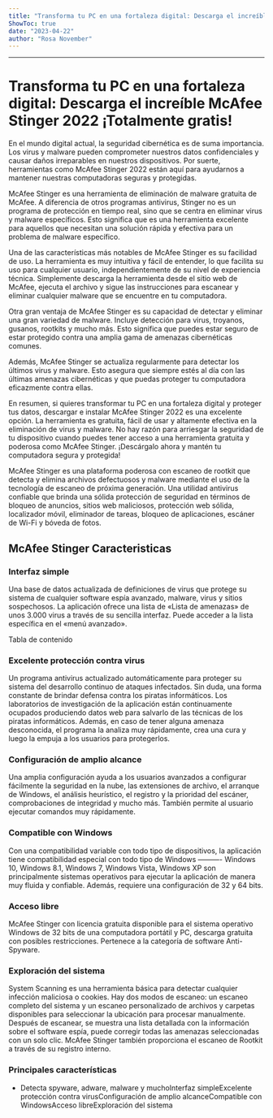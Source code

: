 ```yaml
---
title: "Transforma tu PC en una fortaleza digital: Descarga el increíble McAfee Stinger 2022 ¡Totalmente gratis!"
ShowToc: true 
date: "2023-04-22"
author: "Rosa November"
---
```

*****
# Transforma tu PC en una fortaleza digital: Descarga el increíble McAfee Stinger 2022 ¡Totalmente gratis!

En el mundo digital actual, la seguridad cibernética es de suma importancia. Los virus y malware pueden comprometer nuestros datos confidenciales y causar daños irreparables en nuestros dispositivos. Por suerte, herramientas como McAfee Stinger 2022 están aquí para ayudarnos a mantener nuestras computadoras seguras y protegidas.

McAfee Stinger es una herramienta de eliminación de malware gratuita de McAfee. A diferencia de otros programas antivirus, Stinger no es un programa de protección en tiempo real, sino que se centra en eliminar virus y malware específicos. Esto significa que es una herramienta excelente para aquellos que necesitan una solución rápida y efectiva para un problema de malware específico.

Una de las características más notables de McAfee Stinger es su facilidad de uso. La herramienta es muy intuitiva y fácil de entender, lo que facilita su uso para cualquier usuario, independientemente de su nivel de experiencia técnica. Simplemente descarga la herramienta desde el sitio web de McAfee, ejecuta el archivo y sigue las instrucciones para escanear y eliminar cualquier malware que se encuentre en tu computadora.

Otra gran ventaja de McAfee Stinger es su capacidad de detectar y eliminar una gran variedad de malware. Incluye detección para virus, troyanos, gusanos, rootkits y mucho más. Esto significa que puedes estar seguro de estar protegido contra una amplia gama de amenazas cibernéticas comunes.

Además, McAfee Stinger se actualiza regularmente para detectar los últimos virus y malware. Esto asegura que siempre estés al día con las últimas amenazas cibernéticas y que puedas proteger tu computadora eficazmente contra ellas.

En resumen, si quieres transformar tu PC en una fortaleza digital y proteger tus datos, descargar e instalar McAfee Stinger 2022 es una excelente opción. La herramienta es gratuita, fácil de usar y altamente efectiva en la eliminación de virus y malware. No hay razón para arriesgar la seguridad de tu dispositivo cuando puedes tener acceso a una herramienta gratuita y poderosa como McAfee Stinger. ¡Descárgalo ahora y mantén tu computadora segura y protegida!


McAfee Stinger es una plataforma poderosa con escaneo de rootkit que detecta y elimina archivos defectuosos y malware mediante el uso de la tecnología de escaneo de próxima generación. Una utilidad antivirus confiable que brinda una sólida protección de seguridad en términos de bloqueo de anuncios, sitios web maliciosos, protección web sólida, localizador móvil, eliminador de tareas, bloqueo de aplicaciones, escáner de Wi-Fi y bóveda de fotos.
 
## McAfee Stinger Caracteristicas
 
### Interfaz simple
 
Una base de datos actualizada de definiciones de virus que protege su sistema de cualquier software espía avanzado, malware, virus y sitios sospechosos. La aplicación ofrece una lista de «Lista de amenazas» de unos 3.000 virus a través de su sencilla interfaz. Puede acceder a la lista específica en el «menú avanzado».
 
Tabla de contenido
 
### Excelente protección contra virus
 
Un programa antivirus actualizado automáticamente para proteger su sistema del desarrollo continuo de ataques infectados. Sin duda, una forma constante de brindar defensa contra los piratas informáticos. Los laboratorios de investigación de la aplicación están continuamente ocupados produciendo datos web para salvarlo de las técnicas de los piratas informáticos. Además, en caso de tener alguna amenaza desconocida, el programa la analiza muy rápidamente, crea una cura y luego la empuja a los usuarios para protegerlos.
 
### Configuración de amplio alcance
 
Una amplia configuración ayuda a los usuarios avanzados a configurar fácilmente la seguridad en la nube, las extensiones de archivo, el arranque de Windows, el análisis heurístico, el registro y la prioridad del escáner, comprobaciones de integridad y mucho más. También permite al usuario ejecutar comandos muy rápidamente.
 
### Compatible con Windows
 
Con una compatibilidad variable con todo tipo de dispositivos, la aplicación tiene compatibilidad especial con todo tipo de Windows ———- Windows 10, Windows 8.1, Windows 7, Windows Vista, Windows XP son principalmente sistemas operativos para ejecutar la aplicación de manera muy fluida y confiable. Además, requiere una configuración de 32 y 64 bits.
 
### Acceso libre
 
McAfee Stinger con licencia gratuita disponible para el sistema operativo Windows de 32 bits de una computadora portátil y PC, descarga gratuita con posibles restricciones. Pertenece a la categoría de software Anti-Spyware.
 
### Exploración del sistema
 
System Scanning es una herramienta básica para detectar cualquier infección maliciosa o cookies. Hay dos modos de escaneo: un escaneo completo del sistema y un escaneo personalizado de archivos y carpetas disponibles para seleccionar la ubicación para procesar manualmente. Después de escanear, se muestra una lista detallada con la información sobre el software espía, puede corregir todas las amenazas seleccionadas con un solo clic. McAfee Stinger también proporciona el escaneo de Rootkit a través de su registro interno.
 
### Principales características
 
- Detecta spyware, adware, malware y muchoInterfaz simpleExcelente protección contra virusConfiguración de amplio alcanceCompatible con WindowsAcceso libreExploración del sistema





